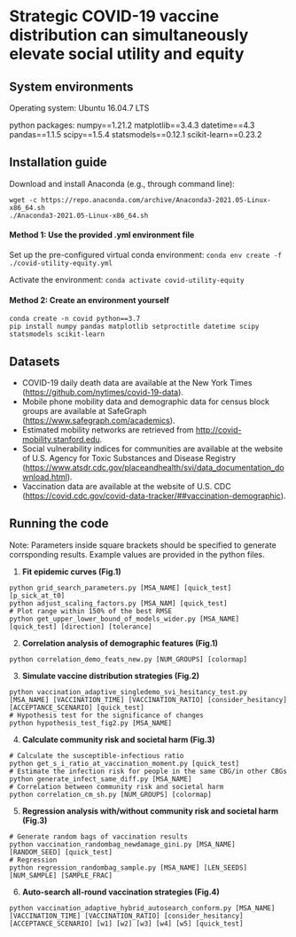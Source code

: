 # Strategic COVID-19 vaccine distribution can simultaneously elevate social utility and equity

## System environments
Operating system: Ubuntu 16.04.7 LTS

python packages: numpy==1.21.2 matplotlib==3.4.3 datetime==4.3 pandas==1.1.5 scipy==1.5.4  statsmodels==0.12.1 scikit-learn==0.23.2

## Installation guide
Download and install Anaconda (e.g., through command line): 
```
wget -c https://repo.anaconda.com/archive/Anaconda3-2021.05-Linux-x86_64.sh
./Anaconda3-2021.05-Linux-x86_64.sh
```

#### Method 1: Use the provided .yml environment file
Set up the pre-configured virtual conda environment: `conda env create -f ./covid-utility-equity.yml`

Activate the environment: `conda activate covid-utility-equity`

#### Method 2: Create an environment yourself
```
conda create -n covid python==3.7
pip install numpy pandas matplotlib setproctitle datetime scipy statsmodels scikit-learn
```

## Datasets
- COVID-19 daily death data are available at the New York Times (https://github.com/nytimes/covid-19-data). 
- Mobile phone mobility data and demographic data for census block groups are available at SafeGraph (https://www.safegraph.com/academics).
- Estimated mobility networks are retrieved from http://covid-mobility.stanford.edu.
- Social vulnerability indices for communities are available at the website of U.S. Agency for Toxic Substances and Disease Registry (https://www.atsdr.cdc.gov/placeandhealth/svi/data_documentation_download.html).
- Vaccination data are available at the website of U.S. CDC (https://covid.cdc.gov/covid-data-tracker/##vaccination-demographic).

## Running the code
Note: Parameters inside square brackets should be specified to generate corrsponding results. Example values are provided in the python files.

1. **Fit epidemic curves (Fig.1)**
```
python grid_search_parameters.py [MSA_NAME] [quick_test] [p_sick_at_t0]
python adjust_scaling_factors.py [MSA_NAM] [quick_test]
# Plot range within 150% of the best RMSE
python get_upper_lower_bound_of_models_wider.py [MSA_NAME] [quick_test] [direction] [tolerance]
```

2. **Correlation analysis of demographic features (Fig.1)**
```
python correlation_demo_feats_new.py [NUM_GROUPS] [colormap]
```
3. **Simulate vaccine distribution strategies (Fig.2)**
```
python vaccination_adaptive_singledemo_svi_hesitancy_test.py [MSA_NAME] [VACCINATION_TIME] [VACCINATION_RATIO] [consider_hesitancy] [ACCEPTANCE_SCENARIO] [quick_test]
# Hypothesis test for the significance of changes
python hypothesis_test_fig2.py [MSA_NAME]
```
4. **Calculate community risk and societal harm (Fig.3)**
```
# Calculate the susceptible-infectious ratio
python get_s_i_ratio_at_vaccination_moment.py [quick_test]
# Estimate the infection risk for people in the same CBG/in other CBGs 
python generate_infect_same_diff.py [MSA_NAME]
# Correlation between community risk and societal harm
python correlation_cm_sh.py [NUM_GROUPS] [colormap]
```
5. **Regression analysis with/without community risk and societal harm (Fig.3)**
```
# Generate random bags of vaccination results
python vaccination_randombag_newdamage_gini.py [MSA_NAME] [RANDOM_SEED] [quick_test]
# Regression
python regression_randombag_sample.py [MSA_NAME] [LEN_SEEDS] [NUM_SAMPLE] [SAMPLE_FRAC]
```
6. **Auto-search all-round vaccination strategies (Fig.4)**
```
python vaccination_adaptive_hybrid_autosearch_conform.py [MSA_NAME] [VACCINATION_TIME] [VACCINATION_RATIO] [consider_hesitancy] [ACCEPTANCE_SCENARIO] [w1] [w2] [w3] [w4] [w5] [quick_test] 
```
